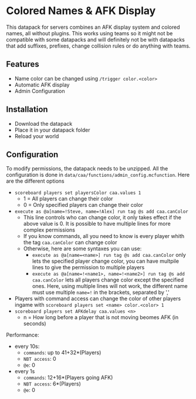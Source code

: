 # Colored Names & AFK Display


This datapack for servers combines an AFK display system and colored names, all without plugins. This works using teams so it might not be compatible with some datapacks and will definitely not be with datapacks that add suffixes, prefixes, change collision rules or do anything with teams.

## Features
* Name color can be changed using `/trigger color.<color>`
* Automatic AFK display
* Admin Configuration

## Installation
* Download the datapack
* Place it in your datapack folder
* Reload your world

## Configuration
To modify permissions, the datapack needs to be unzipped. All the configuration is done in `data/caa/functions/admin_config.mcfunction`.
Here are the different options
* `scoreboard players set playersColor caa.values 1`
  * 1 = All  players can change their color
  * 0 = Only specified players can change their color
* `execute as @a[name=!Steve, name=!Alex] run tag @s add caa.canColor`
  * This line controls who can change color, it only takes effect if the above value is 0. It is possible to have multiple lines for more complex permissions
  * If you know commands, all you need to know is every player whith the tag  `caa.canColor` can change color
  * Otherwise, here are some syntaxes you can use:
    * `execute as @a[name=<name>] run tag @s add caa.canColor` only lets the specified player change color, you can have multpile lines to give the permission to multiple players
    * `execute as @a[name=!<name1>, name=!<name2>] run tag @s add caa.canColor` lets all players change color except the specified ones. Here, using multiple lines will not work, the different name must use multiple `name=!` in the brackets, separated by ','
* Players with command access can change the color of other players ingame with `scoreboard players set <name> color.<color> 1`
* `scoreboard players set AFKdelay caa.values <n>`
  * n = How long before a player that is not moving beomes AFK (in seconds)

Performance:

* every 10s:
  * `commands`: up to 41+32*(Players)
  * `NBT access`: 0
  * `@e`: 0
* every 1s
  * `commands`: 12+16*(Players going AFK)
  * `NBT access`: 6*(Players)
  * `@e`: 0

